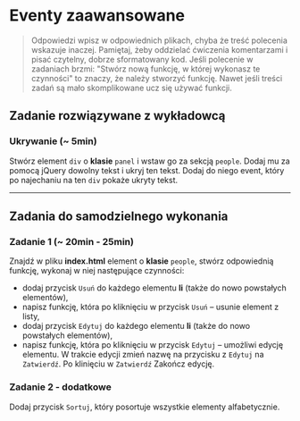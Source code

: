 # Eventy zaawansowane

> Odpowiedzi wpisz w odpowiednich plikach, chyba że treść polecenia wskazuje inaczej.
Pamiętaj, żeby oddzielać ćwiczenia komentarzami i pisać czytelny, dobrze sformatowany kod.
Jeśli  polecenie w zadaniach brzmi: "Stwórz nową funkcję, w której wykonasz te czynności" to znaczy, że
należy stworzyć funkcję. Nawet jeśli treści zadań są mało skomplikowane
ucz się używać funkcji.

## Zadanie rozwiązywane z wykładowcą

### Ukrywanie  (~ 5min)
Stwórz element ```div``` o **klasie** ```panel``` i wstaw go za sekcją ```people```. Dodaj mu za pomocą jQuery dowolny tekst i ukryj ten tekst. Dodaj do niego event, który po najechaniu na ten ```div```  pokaże ukryty tekst.


-----------------------------------------------------------------------------------------------------

## Zadania do samodzielnego wykonania

### Zadanie 1 (~ 20min - 25min)
Znajdź w pliku **index.html** element o **klasie** ```people```, stwórz odpowiednią funkcję, wykonaj w niej następujące czynności:
* dodaj przycisk ```Usuń``` do każdego elementu **li** (także do nowo powstałych elementów),
* napisz funkcję, która po kliknięciu w przycisk ```Usuń``` &ndash; usunie element z listy,
* dodaj przycisk ```Edytuj``` do każdego elementu **li** (także do nowo powstałych elementów),
* napisz funkcję, która po kliknięciu w przycisk ```Edytuj``` &ndash; umożliwi edycję elementu.
W trakcie edycji zmień nazwę na przycisku z ```Edytuj``` na ```Zatwierdź```. Po klinięciu w ```Zatwierdź```
Zakończ edycję.

### Zadanie 2 - dodatkowe

Dodaj przycisk ```Sortuj```, który posortuje wszystkie elementy alfabetycznie.
